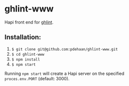 # ghlint-www

Hapi front end for [ghlint](https://www.npmjs.com/package/ghlint).

## Installation:

1. `$ git clone git@github.com:pdehaan/ghlint-www.git`
2. `$ cd ghlint-www`
3. `$ npm install`
4. `$ npm start`

Running `npm start` will create a Hapi server on the specified `proces.env.PORT` (default: 3000).